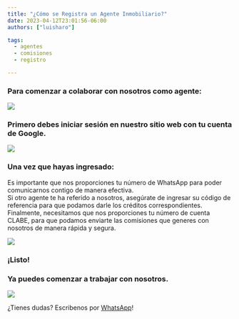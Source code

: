 ```yaml
---
title: "¿Cómo se Registra un Agente Inmobiliario?"
date: 2023-04-12T23:01:56-06:00
authors: ["luisharo"]

tags:
  - agentes
  - comisiones
  - registro

---
```


### Para comenzar a colaborar con nosotros como agente:

![](../../images/agente-registro/registro.png)

### Primero debes iniciar sesión en nuestro sitio web con tu cuenta de Google.
![](../../images/agente-registro/sesion.png)

### Una vez que hayas ingresado: 
Es importante que nos proporciones tu número de WhatsApp para poder comunicarnos contigo de manera efectiva.  
Si otro agente te ha referido a nosotros, asegúrate de ingresar su código de referencia para que podamos darle los créditos correspondientes.  
Finalmente, necesitamos que nos proporciones tu número de cuenta CLABE, para que podamos enviarte las comisiones que generes con nosotros de manera rápida y segura. 

![](../../images/agente-registro/datos.png)

### ¡Listo!
### Ya puedes comenzar a trabajar con nosotros.
![](../../images/agente-registro/codigo.png)


¿Tienes dudas? Escribenos por [WhatsApp](http://wa.me/+528717716688)!